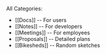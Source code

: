 All Categories:

* [[Docs]] -- For users
* [[Notes]] -- For developers
* [[Meetings]] -- For employees
* [[Proposals]] -- Detailed plans
* [[Bikesheds]] -- Random sketches
